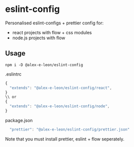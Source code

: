 # eslint-config

Personalised eslint-configs + prettier config for:

- react projects with flow + css modules
- node.js projects with flow


## Usage

`npm i -D @alex-e-leon/eslint-config`

.eslintrc
```js
{
  "extends": "@alex-e-leon/eslint-config/react",
}
\\ or
{
  "extends": "@alex-e-leon/eslint-config/node",
}
```

package.json
```js
  "prettier": "@alex-e-leon/eslint-config/prettier.json"
```

Note that you must install prettier, eslint + flow seperately.
